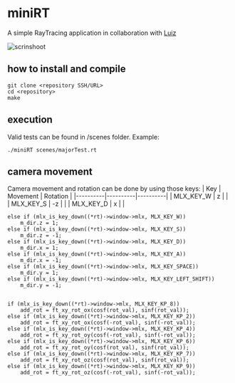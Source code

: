 # miniRT
A simple RayTracing application in collaboration with [Luiz](https://github.com/lbaron42)

![scrinshoot](example.gif)

## how to install and compile

```
git clone <repository SSH/URL>
cd <repository>
make
```
## execution
Valid tests can be found in /scenes folder. Example:

```
./miniRT scenes/majorTest.rt
```

## camera movement
Camera movement and rotation can be done by using those keys:
| Key | Movement | Rotation |
|----------|----------|----------|
| MLX_KEY_W | z | |
| MLX_KEY_S | -z | |
| MLX_KEY_D | x | |



	else if (mlx_is_key_down((*rt)->window->mlx, MLX_KEY_W))
		m_dir.z = 1;
	else if (mlx_is_key_down((*rt)->window->mlx, MLX_KEY_S))
		m_dir.z = -1;
	else if (mlx_is_key_down((*rt)->window->mlx, MLX_KEY_D))
		m_dir.x = 1;
	else if (mlx_is_key_down((*rt)->window->mlx, MLX_KEY_A))
		m_dir.x = -1;
	else if (mlx_is_key_down((*rt)->window->mlx, MLX_KEY_SPACE))
		m_dir.y = 1;
	else if (mlx_is_key_down((*rt)->window->mlx, MLX_KEY_LEFT_SHIFT))
		m_dir.y = -1;


  	if (mlx_is_key_down((*rt)->window->mlx, MLX_KEY_KP_8))
		add_rot = ft_xy_rot_ox(cosf(rot_val), sinf(rot_val));
	else if (mlx_is_key_down((*rt)->window->mlx, MLX_KEY_KP_2))
		add_rot = ft_xy_rot_ox(cosf(-rot_val), sinf(-rot_val));
	else if (mlx_is_key_down((*rt)->window->mlx, MLX_KEY_KP_4))
		add_rot = ft_xy_rot_oy(cosf(-rot_val), sinf(-rot_val));
	else if (mlx_is_key_down((*rt)->window->mlx, MLX_KEY_KP_6))
		add_rot = ft_xy_rot_oy(cosf(rot_val), sinf(rot_val));
	else if (mlx_is_key_down((*rt)->window->mlx, MLX_KEY_KP_7))
		add_rot = ft_xy_rot_oz(cosf(rot_val), sinf(rot_val));
	else if (mlx_is_key_down((*rt)->window->mlx, MLX_KEY_KP_9))
		add_rot = ft_xy_rot_oz(cosf(-rot_val), sinf(-rot_val));
